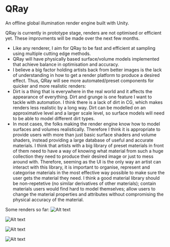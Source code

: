 # QRay
An offline global illumination render engine built with Unity.

QRay is currently in prototype stage, renders are not optimised or efficient yet. These improvments will be made over the next few months.

- Like any renderer, I aim for QRay to be fast and efficient at sampling using multiple cutting edge methods.
- QRay will have physically based surface/volume models implemented that achieve balance in optimisation and accuracy.
- I believe a big factor holding artists back from better images is the lack of understanding in how to get a render platform to produce a desired effect. Thus, QRay will see more automated/preset components for quicker and more realistic renders:
- Dirt is a thing that is everywhere in the real world and it affects the appearance of everything. Dirt and grunge is one feature I want to tackle with automation. I think there is a lack of dirt in CG, which makes renders less realistic by a long way. Dirt can be modelled on an approximative level and a larger scale level, so surface models will need to be able to model different dirt types.
- In most cases, the folks making the render engine know how to model surfaces and volumes realistically. Therefore I think it is appropriate to provide users with more than just basic surface shaders and volume shaders, instead providing a large database of useful and accurate materials. I think that artists with a big library of preset materials in front of them need to have a way of knowing what material from such a huge collection they need to produce their desired image or just to mess around with. Therefore, seeming as the UI is the only way an artist can interact with this library, it is important to organise, represent and categorise materials in the most effective way possible to make sure the user gets the material they need. I think a good material library should be non-repetetive (no similar derivatives of other materials); contain materials users would find hard to model themselves; allow users to change the material properties and attributes without compromising the physical accuracy of the material.

Some renders so far:
![Alt text](https://i.imgur.com/E4ytlD5.png "Cornell Box and Sphere")


![Alt text](https://i.imgur.com/5yBKfMS.png "")


![Alt text](https://i.imgur.com/wuWKmnH.png "")

![Alt text](https://i.imgur.com/A61VNDS.png "")
